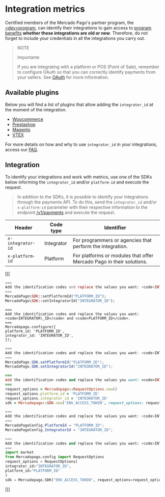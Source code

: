 # Integration metrics

Certified members of the Mercado Pago's partner program, the [&lt;dev>program](https://www.mercadopago.com/developers/en/developer-program), can identify their integrations to gain access to [program benefits](https://www.mercadopago.com.br/developers/pt/developer-program#dev-program-benefits) **whether these integrations are old or new**. Therefore, do not forget to include your credentials in all the integrations you carry out.

> NOTE
>
> Importante
>
> If you are integrating with a platform or POS (Point of Sale), remember to configure OAuth so that you can correctly identify payments from your sellers. See [OAuth](/developers/en/docs/security/oauth/introduction) for more information.

## Available plugins

 Below you will find a list of plugins that allow adding the `integrator_id` at the moment of the integration.

 - [Woocommerce](/developers/en/docs/woocommerce/introduction)
- [Prestashop](/developers/en/docs/prestashop/landing)
- [Magento](/developers/en/docs/magento-two/landing)
- [VTEX](/developers/en/docs/vtex/introduction)

For more details on how and why to use `integrator_id` in your integrations, access our [FAQ](https://www.mercadopago.com/developers/en/support/23937).

## Integration

To identify your integrations and work with metrics, use one of the SDKs below informing the `integrator_id` and/or `platform-id` and execute the request.

> In addition to the SDKs, it is possible to identify your integrations through the payments API. To do this, send the `integrator_id` and/or `x-platform-id` parameter with their respective information to the endpoint [/v1/payments](/developers/pt/reference/payments/_payments/post) and execute the request.

| Header | Code type | Identifier |
| --- | --- | --- |
| `x-integrator-id` | Integrator | For programmers or agencies that perform the integration. |
| `x-platform-id` | Platform | For platforms or modules that offer Mercado Pago in their solutions. |

[[[
```php
===
Add the identification codes and replace the values you want: <code>INTEGRATOR\_ID</code> and <code>PLATFORM_ID</code>.
===
MercadoPago\SDK::setPlatformId("PLATFORM_ID");
MercadoPago\SDK::setIntegratorId("INTEGRATOR_ID");
```
```node
===
Add the identification codes and replace the values you want: <code>INTEGRATOR\_ID</code> and <code>PLATFORM_ID</code>.
===
Mercadopago.configure({
platform_id: 'PLATFORM_ID',
integrator_id: 'INTEGRATOR_ID',
});
```
```java
===
Add the identification codes and replace the values you want: <code>INTEGRATOR\_ID</code> and <code>PLATFORM_ID</code>.
===
MercadoPago.SDK.setPlatformId("PLATFORM_ID");
MercadoPago.SDK.setIntegratorId("INTEGRATOR_ID");
```
```ruby
===
Add the identification codes and replace the values you want: <code>INTEGRATOR\_ID</code> and <code>PLATFORM_ID</code>.
===
request_options = Mercadopago::RequestOptions.new()
request_options.platform_id = 'PLATFORM_ID'
request_options.integrator_id = 'INTEGRATOR_ID'
sdk = Mercadopago::SDK.new('ENV_ACCESS_TOKEN', request_options: request_options)
```
```csharp
===
Add the identification codes and replace the values you want: <code>INTEGRATOR\_ID</code> and <code>PLATFORM_ID</code>.
===
MercadoPagoConfig.PlatformId = "PLATFORM_ID";
MercadoPagoConfig.IntegratorId = "INTEGRATOR_ID";
```
```python
===
Add the identification codes and replace the values you want: <code>INTEGRATOR\_ID</code> and <code>PLATFORM_ID</code>.
===
import market
from Mercadopago.config import RequestOptions
request_options = RequestOptions(
integrator_id="INTEGRATOR_ID",
platform_id="PLATFORM_ID"
)
sdk = Mercadopago.SDK("ENV_ACCESS_TOKEN", request_options=request_options)
```
]]]